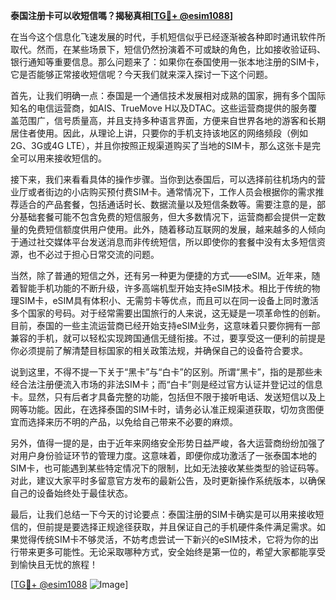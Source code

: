 **泰国注册卡可以收短信嗎？揭秘真相[[TG💪+ @esim1088](https://t.me/s/esim1088)]**

在当今这个信息化飞速发展的时代，手机短信似乎已经逐渐被各种即时通讯软件所取代。然而，在某些场景下，短信仍然扮演着不可或缺的角色，比如接收验证码、银行通知等重要信息。那么问题来了：如果你在泰国使用一张本地注册的SIM卡，它是否能够正常接收短信呢？今天我们就来深入探讨一下这个问题。

首先，让我们明确一点：泰国是一个通信技术发展相对成熟的国家，拥有多个国际知名的电信运营商，如AIS、TrueMove H以及DTAC。这些运营商提供的服务覆盖范围广，信号质量高，并且支持多种语言界面，方便来自世界各地的游客和长期居住者使用。因此，从理论上讲，只要你的手机支持该地区的网络频段（例如2G、3G或4G LTE），并且你按照正规渠道购买了当地的SIM卡，那么这张卡是完全可以用来接收短信的。

接下来，我们来看看具体的操作步骤。当你到达泰国后，可以选择前往机场内的营业厅或者街边的小店购买预付费SIM卡。通常情况下，工作人员会根据你的需求推荐适合的产品套餐，包括通话时长、数据流量以及短信条数等。需要注意的是，部分基础套餐可能不包含免费的短信服务，但大多数情况下，运营商都会提供一定数量的免费短信额度供用户使用。此外，随着移动互联网的发展，越来越多的人倾向于通过社交媒体平台发送消息而非传统短信，所以即使你的套餐中没有太多短信资源，也不必过于担心日常交流的问题。

当然，除了普通的短信之外，还有另一种更为便捷的方式——eSIM。近年来，随着智能手机功能的不断升级，许多高端机型开始支持eSIM技术。相比于传统的物理SIM卡，eSIM具有体积小、无需剪卡等优点，而且可以在同一设备上同时激活多个国家的号码。对于经常需要出国旅行的人来说，这无疑是一项革命性的创新。目前，泰国的一些主流运营商已经开始支持eSIM业务，这意味着只要你拥有一部兼容的手机，就可以轻松实现跨国通信无缝衔接。不过，要享受这一便利的前提是你必须提前了解清楚目标国家的相关政策法规，并确保自己的设备符合要求。

说到这里，不得不提一下关于“黑卡”与“白卡”的区别。所谓“黑卡”，指的是那些未经合法注册便流入市场的非法SIM卡；而“白卡”则是经过官方认证并登记过的信息卡。显然，只有后者才具备完整的功能，包括但不限于接听电话、发送短信以及上网等功能。因此，在选择泰国的SIM卡时，请务必认准正规渠道获取，切勿贪图便宜而选择来历不明的产品，以免给自己带来不必要的麻烦。

另外，值得一提的是，由于近年来网络安全形势日益严峻，各大运营商纷纷加强了对用户身份验证环节的管理力度。这意味着，即便你成功激活了一张泰国本地的SIM卡，也可能遇到某些特定情况下的限制，比如无法接收某些类型的验证码等。对此，建议大家平时多留意官方发布的最新公告，及时更新操作系统版本，以确保自己的设备始终处于最佳状态。

最后，让我们总结一下今天的讨论要点：泰国注册的SIM卡确实是可以用来接收短信的，但前提是要选择正规途径获取，并且保证自己的手机硬件条件满足需求。如果觉得传统SIM卡不够灵活，不妨考虑尝试一下新兴的eSIM技术，它将为你的出行带来更多可能性。无论采取哪种方式，安全始终是第一位的，希望大家都能享受到愉快且无忧的旅程！

[[TG💪+ @esim1088](https://t.me/s/esim1088) ![Image](https://i.postimg.cc/4NQfJmqS/Snipaste-2025-05-13-00-14-12.png)]